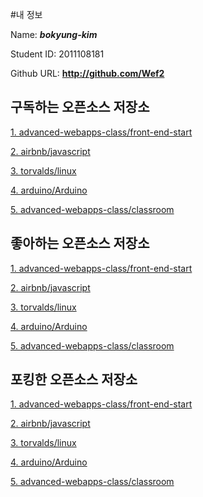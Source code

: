 #내 정보

Name: **_bokyung-kim_**

Student ID: 2011108181

Github URL: **http://github.com/Wef2**


## 구독하는 오픈소스 저장소

[1. advanced-webapps-class/front-end-start](https://github.com/advanced-webapps-class/front-end-start)

[2. airbnb/javascript](https://github.com/airbnb/javascript)

[3. torvalds/linux](https://github.com/torvalds/linux)

[4. arduino/Arduino](https://github.com/arduino/Arduino)

[5. advanced-webapps-class/classroom](https://github.com/advanced-webapps-Class/classroom)

## 좋아하는 오픈소스 저장소

[1. advanced-webapps-class/front-end-start](https://github.com/advanced-webapps-class/front-end-start)

[2. airbnb/javascript](https://github.com/airbnb/javascript)

[3. torvalds/linux](https://github.com/torvalds/linux)

[4. arduino/Arduino](https://github.com/arduino/Arduino)

[5. advanced-webapps-class/classroom](https://github.com/advanced-webapps-Class/classroom)

## 포킹한 오픈소스 저장소

[1. advanced-webapps-class/front-end-start](https://github.com/advanced-webapps-class/front-end-start)

[2. airbnb/javascript](https://github.com/airbnb/javascript)

[3. torvalds/linux](https://github.com/torvalds/linux)

[4. arduino/Arduino](https://github.com/arduino/Arduino)

[5. advanced-webapps-class/classroom](https://github.com/advanced-webapps-Class/classroom)

